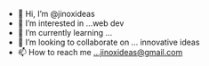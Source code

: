 - 👋 Hi, I’m @jinoxideas
- 👀 I’m interested in ...web dev
- 🌱 I’m currently learning ...
- 💞️ I’m looking to collaborate on ... innovative ideas
- 📫 How to reach me ...jinoxideas@gmail.com

<!---
jinoxideas/jinoxideas is a ✨ special ✨ repository because its `README.md` (this file) appears on your GitHub profile.
You can click the Preview link to take a look at your changes.
--->
